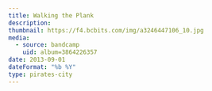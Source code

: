 ```yaml
---
title: Walking the Plank
description: 
thumbnail: https://f4.bcbits.com/img/a3246447106_10.jpg
media:
  - source: bandcamp
    uid: album=3864226357
date: 2013-09-01
dateFormat: "%b %Y"
type: pirates-city
---
```


